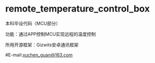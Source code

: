 # remote_temperature_control_box

 本科毕设代码（MCU部分）

 功能：通过APP控制MCU实现远程的温度控制

 所用开源框架：Gizwits安卓通讯框架

#E-mail:xuchen_guan@163.com
